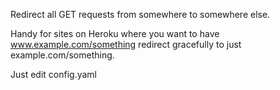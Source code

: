 Redirect all GET requests from somewhere to somewhere else.

Handy for sites on Heroku where you want to have www.example.com/something redirect gracefully to just example.com/something.

Just edit config.yaml
